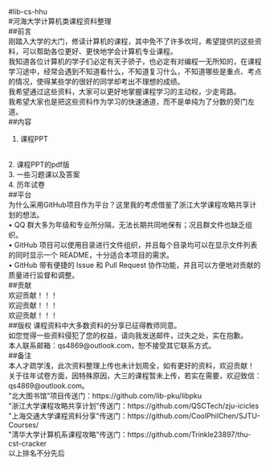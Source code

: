 #lib-cs-hhu
<br>
#河海大学计算机类课程资料整理
<br>
##前言
<br>
刚踏入大学的大门，修读计算机的课程，其中免不了许多坎坷，希望提供的这些资料，可以帮助各位更好、更快地学会计算机专业课程。
<br>
我知道各位计算机的学子们必定有天子骄子，也必定有对编程一无所知的，在课程学习途中，经常会遇到不知道看什么，不知道复习什么，不知道哪些是重点、考点的情况，使得某些学的很好的同学却考出不理想的成绩。
<br>
我希望通过这些资料，大家可以更好地掌握课程学习的主动权，少走弯路。
<br>
我希望大家也是把这些资料作为学习的快速通道，而不是单纯为了分数的旁门左道。
<br>
##内容
<br>
1. 课程PPT
<br>
2. 课程PPT的pdf版
<br>
3. 一些习题课以及答案
<br>
4. 历年试卷
<br>
##平台
<br>
为什么采用GitHub项目作为平台？这里我的考虑借鉴了浙江大学课程攻略共享计划的想法。
<br>
• QQ 群大多为年级和专业所分隔，无法长期共同地保有；况且群文件也缺乏组织。
<br>
• GitHub 项目可以使用目录进行文件组织，并且每个目录均可以在显示文件列表的同时显示一个 README，十分适合本项目的需求。
<br>
• GitHub 带有便捷的 Issue 和 Pull Request 协作功能，并且可以方便地对贡献的质量进行监督和调整。
<br>
##贡献
<br>
欢迎贡献！！！
<br>
欢迎贡献！！！
<br>
欢迎贡献！！！
<br>
##版权
课程资料中大多数资料的分享已征得教师同意。
<br>
如您觉得一些资料侵犯了您的权益，请向我发送邮件，过失之处，实在抱歉。
<br>
本人联系邮箱：qs4869@outlook.com，恕不接受其它联系方式。
<br>
##备注
<br>
本人才疏学浅，此次资料整理上传也未计划周全，如有更好的资料，欢迎贡献！
<br>
关于往年试卷方面，因特殊原因，大三的课程暂未上传，若实在需要，欢迎致信：qs4869@outlook.com。
<br>
"北大图书馆"项目传送门：https://github.com/lib-pku/libpku
<br>
"浙江大学课程攻略共享计划"传送门：https://github.com/QSCTech/zju-icicles
<br>
"上海交通大学课程资料分享"传送门：https://github.com/CoolPhilChen/SJTU-Courses/
<br>
"清华大学计算机系课程攻略"传送门：https://github.com/Trinkle23897/thu-cst-cracker
<br>
以上排名不分先后
